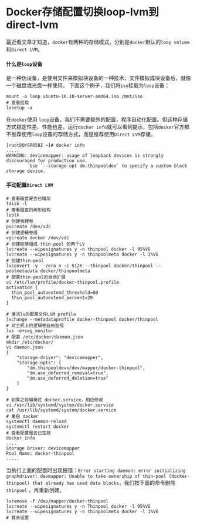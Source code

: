 # Docker存储配置切换loop-lvm到direct-lvm

最近看文章才知道，`docker`有两种的存储模式，分别是`docker`默认的`loop volume`和`Direct LVM`。

#### 什么是`loop`设备

是一种伪设备，是使用文件来模拟块设备的一种技术，文件模拟成块设备后，就像一个磁盘或光盘一样使用。
下面这个例子，我们将`iso`挂载为`loop`设备：

```shell
mount -o loop ubuntu-16.10-server-amd64.iso /mnt/iso
# 查看挂载
losetup -a
```

在`docker`使用 `loop`设备，我们不需要额外的配置，程序自动化配置。但这种存储方式稳定性差、性能也差。运行`docker info`就可以看到提示，包括`docker`官方都不推荐使用`loop`设备的存储方式，而是推荐使用`Direct LVM`存储。

```shell
[root@QYSR058Z ~]# docker info
.....
WARNING: devicemapper: usage of loopback devices is strongly discouraged for production use.
         Use `--storage-opt dm.thinpooldev` to specify a custom block storage device.
```



#### 手动配置`Direct LVM`

```shell
# 查看磁盘是否已增加
fdisk -l
# 查看磁盘的树形结构
lsblk
# 创建物理卷
pvcreate /dev/vdc
# 创建逻辑卷组
vgcreate docker /dev/vdc
# 创建能够组成 thin-pool 的两个LV
lvcreate --wipesignatures y -n thinpool docker -l 95%VG
lvcreate --wipesignatures y -n thinpoolmeta docker -l 1%VG
# 创建thin-pool
lvconvert -y --zero n -c 512K --thinpool docker/thinpool --poolmetadata docker/thinpoolmeta
# 配置thin-pool的自动扩展
vi /etc/lvm/profile/docker-thinpool.profile
activation {
  thin_pool_autoextend_threshold=80
  thin_pool_autoextend_percent=20
}

# 激活lv的配置文件LVM profile
lvchange --metadataprofile docker-thinpool docker/thinpool
# 对主机上的逻辑卷启用监视
lvs -o+seg_monitor
# 配置 /etc/docker/daemon.json
mkdir /etc/docker/
vi daemon.json
{
    "storage-driver": "devicemapper",
    "storage-opts": [
        "dm.thinpooldev=/dev/mapper/docker-thinpool",
        "dm.use_deferred_removal=true",
        "dm.use_deferred_deletion=true"
    ]
}

# 如果之前编辑过 docker.service，相应修改
vi /usr/lib/systemd/system/docker.service
cat /usr/lib/systemd/system/docker.service
# 重启 docker
systemctl daemon-reload
systemctl restart docker
# 查看配置是否已生效
docker info
....
Storage Driver: devicemapper
Pool Name: docker-thinpool
.....
```

当执行上面的配置时出现报错：`Error starting daemon: error initializing graphdriver: devmapper: Unable to take ownership of thin-pool (docker-thinpool) that already has used data blocks`，我们按下面的命令删除 `thinpool` ，再重新创建。

```
lvremove -f /dev/mapper/docker-thinpool
lvcreate --wipesignatures y -n Thinpool docker -l 95%VG
lvcreate --wipesignatures y -n thinpoolmeta docker -l 1%VG
# 其余设置
```

